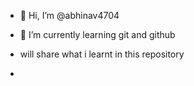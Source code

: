 - 👋 Hi, I’m @abhinav4704

- 🌱 I’m currently learning git and github
- will share what i learnt in this repository
- 
